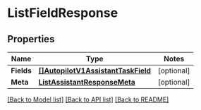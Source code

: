 # ListFieldResponse

## Properties
Name | Type | Notes
------------ | ------------- | -------------
**Fields** | [**[]AutopilotV1AssistantTaskField**](autopilot.v1.assistant.task.field.md) | [optional] 
**Meta** | [**ListAssistantResponseMeta**](ListAssistantResponse_meta.md) | [optional] 

[[Back to Model list]](../README.md#documentation-for-models) [[Back to API list]](../README.md#documentation-for-api-endpoints) [[Back to README]](../README.md)


